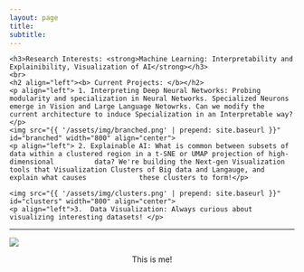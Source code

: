 ```yaml
---
layout: page
title: 
subtitle: 
---
```

<div id="describe-text">
	
	
  
	<h3>Research Interests: <strong>Machine Learning: Interpretability and Explainibility, Visualization of AI</strong></h3>
	<br>
	<h2 align="left"><b> Current Projects: </b></h2>
	<p align="left"> 1. Interpreting Deep Neural Networks: Probing modularity and specialization in Neural Networks. Specialized Neurons emerge in Vision and Large Language Netowrks. Can we modify the current architecture to induce Specialization in an Interpretable way?   </p>
	<img src="{{ '/assets/img/branched.png' | prepend: site.baseurl }}" id="branched" width="800" align="center">
	<p align="left"> 2. Explainable AI: What is common between subsets of data within a clustered region in a t-SNE or UMAP projection of high-dimensional 			data? We're building the Next-gen Visualization tools that Visualization Clusters of Big data and Langauge, and explain what causes 			these clusters to form!</p>
		  
	<img src="{{ '/assets/img/clusters.png' | prepend: site.baseurl }}" id="clusters" width="800" align="center">
	<p align="left">3.  Data Visualization: Always curious about visualizing interesting datasets! </p>
</div>

---

<img src="{{ '/assets/img/pic.jpg' | prepend: site.baseurl }}" id="about-img">
<p align="center">This is me!</p>
